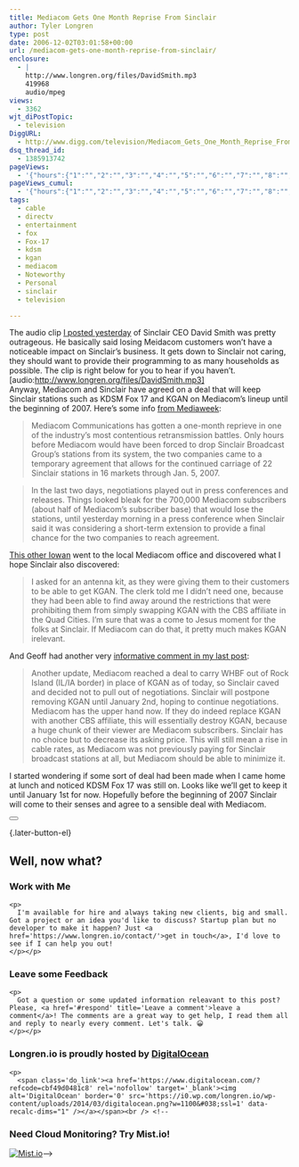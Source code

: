 ```yaml
---
title: Mediacom Gets One Month Reprise From Sinclair
author: Tyler Longren
type: post
date: 2006-12-02T03:01:58+00:00
url: /mediacom-gets-one-month-reprise-from-sinclair/
enclosure:
  - |
    http://www.longren.org/files/DavidSmith.mp3
    419968
    audio/mpeg
views:
  - 3362
wjt_diPostTopic:
  - television
DiggURL:
  - http://www.digg.com/television/Mediacom_Gets_One_Month_Reprise_From_Sinclair
dsq_thread_id:
  - 1385913742
pageViews:
  - '{"hours":{"1":"","2":"","3":"","4":"","5":"","6":"","7":"","8":"","9":"","10":"","11":"","12":"","13":"","14":"","15":"","16":"","17":"","18":"","19":"","20":"","21":"","22":"","23":"","24":"","25":"","26":"","27":"","28":"","29":"","30":"","31":"","32":"","33":"","34":"","35":"","36":"","37":"","38":"","39":"","40":"","41":"","42":"","43":"","44":"","45":"","46":"","47":""},"days":{"2":"","3":"","4":"","5":"","6":"","7":"","8":"","9":"","10":"","11":"","12":"","13":"","14":""},"weeks":{"3":"","4":"","5":"","6":"","7":"","8":"","9":"","10":"","11":"","12":""},"months":{"4":"","5":"","6":"","7":"","8":"","9":"","10":"","11":"","12":"","13":"","14":"","15":"","16":"","17":"","18":"","19":"","20":"","21":"","22":"","23":"","24":""}}'
pageViews_cumul:
  - '{"hours":{"1":"","2":"","3":"","4":"","5":"","6":"","7":"","8":"","9":"","10":"","11":"","12":"","13":"","14":"","15":"","16":"","17":"","18":"","19":"","20":"","21":"","22":"","23":"","24":"","25":"","26":"","27":"","28":"","29":"","30":"","31":"","32":"","33":"","34":"","35":"","36":"","37":"","38":"","39":"","40":"","41":"","42":"","43":"","44":"","45":"","46":"","47":""},"days":{"2":"","3":"","4":"","5":"","6":"","7":"","8":"","9":"","10":"","11":"","12":"","13":"","14":""},"weeks":{"3":"","4":"","5":"","6":"","7":"","8":"","9":"","10":"","11":"","12":""},"months":{"4":"","5":"","6":"","7":"","8":"","9":"","10":"","11":"","12":"","13":"","14":"","15":"","16":"","17":"","18":"","19":"","20":"","21":"","22":"","23":"","24":""}}'
tags:
  - cable
  - directv
  - entertainment
  - fox
  - Fox-17
  - kdsm
  - kgan
  - mediacom
  - Noteworthy
  - Personal
  - sinclair
  - television

---
```

The audio clip [I posted yesterday][1] of Sinclair CEO David Smith was pretty outrageous. He basically said losing Meidacom customers won&#8217;t have a noticeable impact on Sinclair&#8217;s business. It gets down to Sinclair not caring, they should want to provide their programming to as many households as possible. The clip is right below for you to hear if you haven&#8217;t.  
[audio:http://www.longren.org/files/DavidSmith.mp3]  
Anyway, Mediacom and Sinclair have agreed on a deal that will keep Sinclair stations such as KDSM Fox 17 and KGAN on Mediacom&#8217;s lineup until the beginning of 2007. Here&#8217;s some info [from Mediaweek][2]:

> Mediacom Communications has gotten a one-month reprieve in one of the industry&#8217;s most contentious retransmission battles. Only hours before Mediacom would have been forced to drop Sinclair Broadcast Group&#8217;s stations from its system, the two companies came to a temporary agreement that allows for the continued carriage of 22 Sinclair stations in 16 markets through Jan. 5, 2007. 

> In the last two days, negotiations played out in press conferences and releases. Things looked bleak for the 700,000 Mediacom subscribers (about half of Mediacom’s subscriber base) that would lose the stations, until yesterday morning in a press conference when Sinclair said it was considering a short-term extension to provide a final chance for the two companies to reach agreement.

[This other Iowan][3] went to the local Mediacom office and discovered what I hope Sinclair also discovered:

> I asked for an antenna kit, as they were giving them to their customers to be able to get KGAN. The clerk told me I didn&#8217;t need one, because they had been able to find away around the restrictions that were prohibiting them from simply swapping KGAN with the CBS affiliate in the Quad Cities. I&#8217;m sure that was a come to Jesus moment for the folks at Sinclair. If Mediacom can do that, it pretty much makes KGAN irelevant.

And Geoff had another very [informative comment in my last post][4]:

> Another update, Mediacom reached a deal to carry WHBF out of Rock Island (IL/IA border) in place of KGAN as of today, so Sinclair caved and decided not to pull out of negotiations. Sinclair will postpone removing KGAN until January 2nd, hoping to continue negotiations. Mediacom has the upper hand now. If they do indeed replace KGAN with another CBS affiliate, this will essentially destroy KGAN, because a huge chunk of their viewer are Mediacom subscribers. Sinclair has no choice but to decrease its asking price. This will still mean a rise in cable rates, as Mediacom was not previously paying for Sinclair broadcast stations at all, but Mediacom should be able to minimize it.

I started wondering if some sort of deal had been made when I came home at lunch and noticed KDSM Fox 17 was still on. Looks like we&#8217;ll get to keep it until January 1st for now. Hopefully before the beginning of 2007 Sinclair will come to their senses and agree to a sensible deal with Mediacom. 

<div class="wpulike wpulike-default " >
  <div class="wp_ulike_general_class wp_ulike_is_not_liked">
    <button type="button"
					aria-label="Like Button"
					data-ulike-id="2281"
					data-ulike-nonce="2070c15b30"
					data-ulike-type="likeThis"
					data-ulike-template="wpulike-default"
					data-ulike-display-likers="0"
					data-ulike-disable-pophover="0"
					class="wp_ulike_btn wp_ulike_put_image wp_likethis_2281"></button><span class="count-box"></span>
  </div>
</div>

[][5]{.later-button-el}

<div class='what-next'>
  <h2>
    Well, now what?
  </h2>
  
  <div class='hire'>
    <h3>
      Work with Me
    </h3>
    
    <p>
      I'm available for hire and always taking new clients, big and small. Got a project or an idea you'd like to discuss? Startup plan but no developer to make it happen? Just <a href='https://www.longren.io/contact/'>get in touch</a>, I'd love to see if I can help you out!
    </p></p>
  </div>
  
  <div class='hire'>
    <h3>
      Leave some Feedback
    </h3>
    
    <p>
      Got a question or some updated information releavant to this post? Please, <a href='#respond' title='Leave a comment'>leave a comment</a>! The comments are a great way to get help, I read them all and reply to nearly every comment. Let's talk. 😀
    </p></p>
  </div>
  
  <div class='now-what-bottom-ad'>
    <h3>
      Longren.io is proudly hosted by <a href='https://www.digitalocean.com/?refcode=cbf49d0481c8'>DigitalOcean</a>
    </h3>
    
    <p>
      <span class='do_link'><a href='https://www.digitalocean.com/?refcode=cbf49d0481c8' rel='nofollow' target='_blank'><img alt='DigitalOcean' border='0' src='https://i0.wp.com/longren.io/wp-content/uploads/2014/03/digitalocean.png?w=1100&#038;ssl=1' data-recalc-dims="1" /></a></span><br /> <!--

<h3>Need Cloud Monitoring? Try Mist.io!</h3>

<span class='do_link'><a href='http://mist.io/?ref=tyler' rel='nofollow' target='_blank'><img alt='Mist.io' border='0' src='https://i0.wp.com/longren.io/wp-content/uploads/2014/04/mistio.jpg?w=1100&#038;ssl=1' data-recalc-dims="1"></a></span>--></div> </div>

 [1]: http://www.longren.org/2006/11/30/even-more-on-mediacom-vs-sinclair/
 [2]: http://www.mediaweek.com/mw/news/tvstations/article_display.jsp?vnu_content_id=1003466913
 [3]: http://cornocopia.blogspot.com/2006/12/sign-on.html
 [4]: http://www.longren.org/2006/11/30/even-more-on-mediacom-vs-sinclair/#comment-33577
 [5]: #
